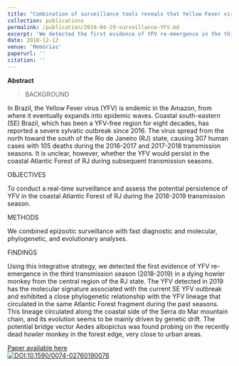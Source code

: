 ```yaml
---
title: "Combination of surveillance tools reveals that Yellow Fever virus can remain in the same Atlantic Forest area at least for three transmission seasons."
collection: publications
permalink: /publication/2019-04-29-surveillance-YFV.md
excerpt: 'We detected the first evidence of YFV re-emergence in the third transmission season (2018-2019) in a dying howler monkey from the central region of the Rio de Janeiro (Brazil) state.'
date: 2018-12-12
venue: 'Memórias'
paperurl: ''
citation: ''
---
```


**Abstract**

>BACKGROUND

In Brazil, the Yellow Fever virus (YFV) is endemic in the Amazon, from where it eventually expands into epidemic waves. Coastal south-eastern (SE) Brazil, which has been a YFV-free region for eight decades, has reported a severe sylvatic outbreak since 2016. The virus spread from the north toward the south of the Rio de Janeiro (RJ) state, causing 307 human cases with 105 deaths during the 2016-2017 and 2017-2018 transmission seasons. It is unclear, however, whether the YFV would persist in the coastal Atlantic Forest of RJ during subsequent transmission seasons.

OBJECTIVES

To conduct a real-time surveillance and assess the potential persistence of YFV in the coastal Atlantic Forest of RJ during the 2018-2019 transmission season.

METHODS

We combined epizootic surveillance with fast diagnostic and molecular, phylogenetic, and evolutionary analyses.

FINDINGS

Using this integrative strategy, we detected the first evidence of YFV re-emergence in the third transmission season (2018-2019) in a dying howler monkey from the central region of the RJ state. The YFV detected in 2019 has the molecular signature associated with the current SE YFV outbreak and exhibited a close phylogenetic relationship with the YFV lineage that circulated in the same Atlantic Forest fragment during the past seasons. This lineage circulated along the coastal side of the Serra do Mar mountain chain, and its evolution seems to be mainly driven by genetic drift. The potential bridge vector Aedes albopictus was found probing on the recently dead howler monkey in the forest edge, very close to urban areas.

[Paper available here](http://www.scielo.br/scielo.php?script=sci_arttext&pid=S0074-02762019000100321&lng=en&tlng=en)<br>
[![DOI:10.1590/0074-02760190076 ](https://zenodo.org/badge/DOI/10.1590/0074-02760190076.svg)](https://doi.org/10.1590/0074-02760190076)
